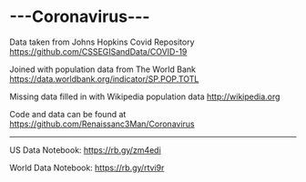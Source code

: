 # ---Coronavirus---

Data taken from Johns Hopkins Covid Repository https://github.com/CSSEGISandData/COVID-19

Joined with population data from The World Bank https://data.worldbank.org/indicator/SP.POP.TOTL

Missing data filled in with Wikipedia population data http://wikipedia.org

Code and data can be found at https://github.com/Renaissanc3Man/Coronavirus

-------------------------------------------------------------------------------------------------

US Data Notebook: https://rb.gy/zm4edi

World Data Notebook: https://rb.gy/rtvi9r
